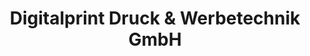 ---
title: "Digitalprint Druck & Werbetechnik GmbH"
url: /neuss/digitalprint-druck-und-werbetechnik-gmbh/
shop: Kopieren
---